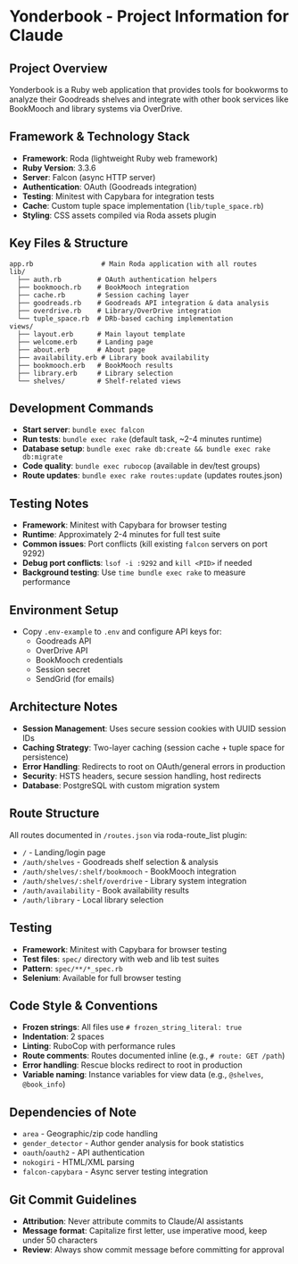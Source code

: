 # Yonderbook - Project Information for Claude

## Project Overview
Yonderbook is a Ruby web application that provides tools for bookworms to analyze their Goodreads shelves and integrate with other book services like BookMooch and library systems via OverDrive.

## Framework & Technology Stack
- **Framework**: Roda (lightweight Ruby web framework)
- **Ruby Version**: 3.3.6
- **Server**: Falcon (async HTTP server)
- **Authentication**: OAuth (Goodreads integration)
- **Testing**: Minitest with Capybara for integration tests
- **Cache**: Custom tuple space implementation (`lib/tuple_space.rb`)
- **Styling**: CSS assets compiled via Roda assets plugin

## Key Files & Structure
```
app.rb                 # Main Roda application with all routes
lib/
  ├── auth.rb         # OAuth authentication helpers
  ├── bookmooch.rb    # BookMooch integration
  ├── cache.rb        # Session caching layer
  ├── goodreads.rb    # Goodreads API integration & data analysis
  ├── overdrive.rb    # Library/OverDrive integration
  └── tuple_space.rb  # DRb-based caching implementation
views/
  ├── layout.erb      # Main layout template
  ├── welcome.erb     # Landing page
  ├── about.erb       # About page
  ├── availability.erb # Library book availability
  ├── bookmooch.erb   # BookMooch results
  ├── library.erb     # Library selection
  └── shelves/        # Shelf-related views
```

## Development Commands
- **Start server**: `bundle exec falcon`
- **Run tests**: `bundle exec rake` (default task, ~2-4 minutes runtime)
- **Database setup**: `bundle exec rake db:create && bundle exec rake db:migrate`
- **Code quality**: `bundle exec rubocop` (available in dev/test groups)
- **Route updates**: `bundle exec rake routes:update` (updates routes.json)

## Testing Notes
- **Framework**: Minitest with Capybara for browser testing
- **Runtime**: Approximately 2-4 minutes for full test suite
- **Common issues**: Port conflicts (kill existing `falcon` servers on port 9292)
- **Debug port conflicts**: `lsof -i :9292` and `kill <PID>` if needed
- **Background testing**: Use `time bundle exec rake` to measure performance

## Environment Setup
- Copy `.env-example` to `.env` and configure API keys for:
  - Goodreads API
  - OverDrive API
  - BookMooch credentials
  - Session secret
  - SendGrid (for emails)

## Architecture Notes
- **Session Management**: Uses secure session cookies with UUID session IDs
- **Caching Strategy**: Two-layer caching (session cache + tuple space for persistence)
- **Error Handling**: Redirects to root on OAuth/general errors in production
- **Security**: HSTS headers, secure session handling, host redirects
- **Database**: PostgreSQL with custom migration system

## Route Structure
All routes documented in `/routes.json` via roda-route_list plugin:
- `/` - Landing/login page
- `/auth/shelves` - Goodreads shelf selection & analysis
- `/auth/shelves/:shelf/bookmooch` - BookMooch integration
- `/auth/shelves/:shelf/overdrive` - Library system integration
- `/auth/availability` - Book availability results
- `/auth/library` - Local library selection

## Testing
- **Framework**: Minitest with Capybara for browser testing
- **Test files**: `spec/` directory with web and lib test suites
- **Pattern**: `spec/**/*_spec.rb`
- **Selenium**: Available for full browser testing

## Code Style & Conventions
- **Frozen strings**: All files use `# frozen_string_literal: true`
- **Indentation**: 2 spaces
- **Linting**: RuboCop with performance rules
- **Route comments**: Routes documented inline (e.g., `# route: GET /path`)
- **Error handling**: Rescue blocks redirect to root in production
- **Variable naming**: Instance variables for view data (e.g., `@shelves`, `@book_info`)

## Dependencies of Note
- `area` - Geographic/zip code handling
- `gender_detector` - Author gender analysis for book statistics
- `oauth`/`oauth2` - API authentication
- `nokogiri` - HTML/XML parsing
- `falcon-capybara` - Async server testing integration

## Git Commit Guidelines
- **Attribution**: Never attribute commits to Claude/AI assistants
- **Message format**: Capitalize first letter, use imperative mood, keep under 50 characters
- **Review**: Always show commit message before committing for approval